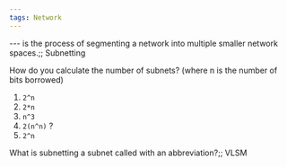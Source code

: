 ```yaml
---
tags: Network
---
```


--- is the process of segmenting a network into multiple smaller network spaces.;; Subnetting

How do you calculate the number of subnets? (where n is the number of bits borrowed)
1. `2^n`
2. `2*n`
3. `n^3`
4. `2(n^n)`
?
1. `2^n`

What is subnetting a subnet called with an abbreviation?;; VLSM